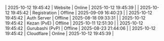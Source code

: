 | 2025-10-12 19:45:42 | Website | Online | 2025-10-12 19:45:39 |
| 2025-10-12 19:45:42 | Registration | Offline | 2025-09-09 16:40:23 |
| 2025-10-12 19:45:42 | Auth Server | Offline | 2025-08-18 09:33:31 |
| 2025-10-12 19:45:42 | Kezan (PvE) | Offline | 2025-10-11 12:51:30 |
| 2025-10-12 19:45:42 | Gurubashi (PvP) | Offline | 2025-08-23 21:44:06 |
| 2025-10-12 19:45:42 | Cloudflare | Online | 2025-10-12 19:45:39 |

